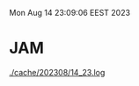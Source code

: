 Mon Aug 14 23:09:06 EEST 2023
# JAM
<a href='./cache/202308/14_23.log'>./cache/202308/14_23.log</a>
